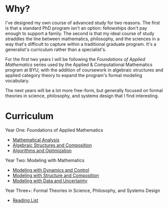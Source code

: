 # Why?
I've designed my own course of advanced study for two reasons. The first is that a standard PhD program isn't an option: fellowships don't pay enough to support a family. The second is that my ideal course of study straddles the line between mathematics, philosophy, and the sciences in a way that's difficult to capture within a traditional graduate program. It's a generalist's curriculum rather than a specialist's.

For the first two years I will be following the *Foundations of Applied Mathematics* series used by the Applied & Computational Mathematics program at BYU, with the addition of coursework in algebraic structures and applied category theory to expand the program's formal modeling vocabulary.

The next years will be a lot more free-form, but generally focused on formal theories in science, philosophy, and systems design that I find interesting. 


# Curriculum

Year One: Foundations of Applied Mathematics
- [Mathematical Analysis](https://www.danielsinderson.com/posts/DIYphd-1A-analysis)
- [Algebraic Structures and Composition](https://www.danielsinderson.com/posts/DIYphd-1B-algebraic-structures)
- [Algorithms and Optimization](https://www.danielsinderson.com/posts/DIYphd-1C-algorithms)

Year Two: Modeling with Mathematics
- [Modeling with Dynamics and Control](https://www.danielsinderson.com/posts/DIYphd-2A-modeling-with-dynamics)
- [Modeling with Structure and Composition](https://www.danielsinderson.com/posts/DIYphd-2B-modeling-with-structure)
- [Modeling with Data and Uncertainty](https://www.danielsinderson.com/posts/DIYphd-2C-modeling-with-data)

Year Three+: Formal Theories in Science, Philosophy, and Systems Design
- [Reading List](https://www.danielsinderson.com/posts/DIYphd-3-reading-list)